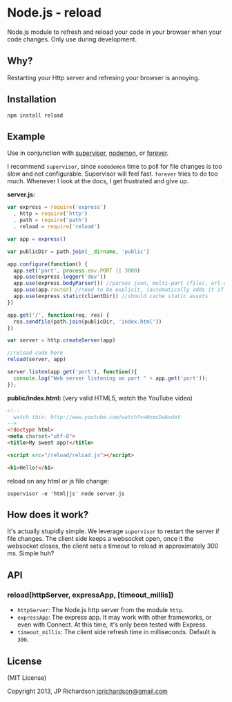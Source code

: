 Node.js - reload
================

Node.js module to refresh and reload your code in your browser when your code changes. Only use during development.


Why?
----

Restarting your Http server and refresing your browser is annoying.



Installation
------------

    npm install reload


Example
------

Use in conjunction with [supervisor](https://github.com/isaacs/node-supervisor), [nodemon](https://github.com/remy/nodemon), or [forever](https://github.com/nodejitsu/forever).

I recommend `supervisor`, since `nodedemon` time to poll for file changes is too slow and not configurable. Supervisor will feel fast. `forever` tries to do too much. Whenever I look at the docs, I get frustrated and give up.


**server.js:**
```javascript
var express = require('express')
  , http = require('http')
  , path = require('path')
  , reload = require('reload')

var app = express()

var publicDir = path.join(__dirname, 'public')

app.configure(function() {
  app.set('port', process.env.PORT || 3000)
  app.use(express.logger('dev'))
  app.use(express.bodyParser()) //parses json, multi-part (file), url-encoded
  app.use(app.router) //need to be explicit, (automatically adds it if you forget)
  app.use(express.static(clientDir)) //should cache static assets
})

app.get('/', function(req, res) {
  res.sendfile(path.join(publicDir, 'index.html'))
})

var server = http.createServer(app)

//reload code here
reload(server, app)

server.listen(app.get('port'), function(){
  console.log("Web server listening on port " + app.get('port'));
});
```

**public/index.html:** (very valid HTML5, watch the YouTube video)
```html
<!-- 
  watch this: http://www.youtube.com/watch?v=WxmcDoAxdoY 
-->
<!doctype html>
<meta charset="utf-8">
<title>My sweet app!</title>

<script src="/reload/reload.js"></script>

<h1>Hello!</h1>
```

reload on any html or js file change:
```
supervisor -e 'html|js' node server.js
```


How does it work?
-----------------

It's actually stupidly simple. We leverage `supervisor` to restart the server if file changes. The client side keeps a websocket open, once it the websocket closes, the client sets a timeout to reload in approximately 300 ms. Simple huh?


API
---

### reload(httpServer, expressApp, [timeout_millis])

- `httpServer`: The Node.js http server from the module `http`.
- `expressApp`: The express app. It may work with other frameworks, or even with Connect. At this time, it's only been tested with Express.
- `timeout_millis`: The client side refresh time in milliseconds. Default is `300`.


License
-------

(MIT License)

Copyright 2013, JP Richardson  <jprichardson@gmail.com>



